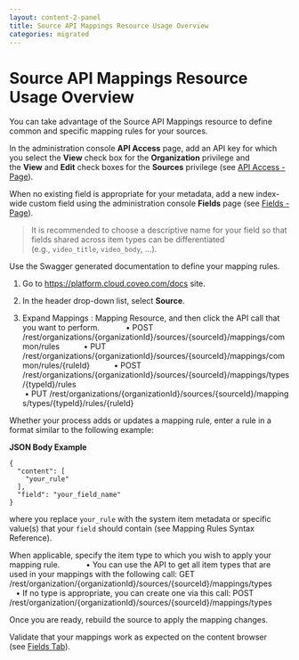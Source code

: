 ```yaml
---
layout: content-2-panel
title: Source API Mappings Resource Usage Overview
categories: migrated
---
```


# Source API Mappings Resource Usage Overview

You can take advantage of the Source API Mappings resource to define common and specific mapping rules for your sources.

In the administration console **API Access** page, add an API key for which you select the **View** check box for the **Organization** privilege and the **View** and **Edit** check boxes for the **Sources** privilege (see [API Access - Page](https://onlinehelp.coveo.com/en/cloud/api_access.htm#Add_an_API_Key)).

When no existing field is appropriate for your metadata, add a new index-wide custom field using the administration console **Fields** page (see [Fields - Page](http://www.coveo.com/go?dest=cloudhelp&lcid=9&context=287#Add_a_New_Field)).

> It is recommended to choose a descriptive name for your field so that fields shared across item types can be differentiated (e.g., `video_title`, `video_body`, ...).

Use the Swagger generated documentation to define your mapping rules.

1.  Go to <https://platform.cloud.coveo.com/docs> site.

2.  In the header drop-down list, select **Source**.
3.  Expand Mappings : Mapping Resource, and then click the API call that you want to perform.
               • POST /rest/organizations/{organizationId}/sources/{sourceId}/mappings/common/rules           • PUT /rest/organizations/{organizationId}/sources/{sourceId}/mappings/common/rules/{ruleId}           • POST /rest/organizations/{organizationId}/sources/{sourceId}/mappings/types/{typeId}/rules
               • PUT /rest/organizations/{organizationId}/sources/{sourceId}/mappings/types/{typeId}/rules/{ruleId}

Whether your process adds or updates a mapping rule, enter a rule in a format similar to the following example:

**JSON Body Example**

```
{
  "content": [
    "your_rule"
  ],
  "field": "your_field_name"
}
```

where you replace `your_rule` with the system item metadata or specific value(s) that your `field` should contain (see Mapping Rules Syntax Reference).

When applicable, specify the item type to which you wish to apply your mapping rule.
           • You can use the API to get all item types that are used in your mappings with the following call: GET /rest/organization/{organizationId}/sources/{sourceId}/mappings/types           • If no type is appropriate, you can create one via this call: POST /rest/organization/{organizationId}/sources/{sourceId}/mappings/types

Once you are ready, rebuild the source to apply the mapping changes.

Validate that your mappings work as expected on the content browser (see [Fields Tab](https://onlinehelp.coveo.com/en/cloud/item_properties.htm#fieldstab)).
